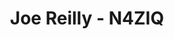 ---
title: Joe Reilly - N4ZIQ
description: Director
# email_hash: 7ed137bc74aa906a562434ca1f8ea515
images:
- headshot.png
socials:
  # github: jbouse
  email: n4ziq@osceolacountyares.org
---